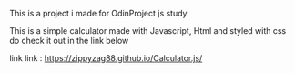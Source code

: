 This is a project i made for OdinProject js study

This is a simple calculator made with Javascript, Html and styled with css 
do check it out in the link below 

link link : https://zippyzag88.github.io/Calculator.js/